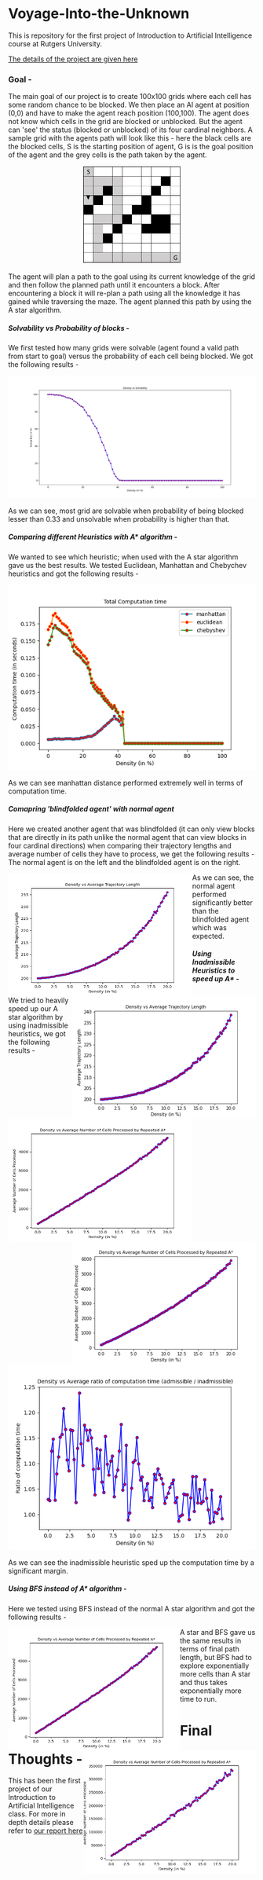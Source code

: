 # Voyage-Into-the-Unknown
This is repository for the first project of Introduction to Artificial Intelligence course at Rutgers University.

[The details of the project are given here ](https://github.com/Utsav-Patel/Voyage-Into-the-Unknown/blob/main/Assignment_1.pdf)


### Goal -

The main goal of our project is to create 100x100 grids where each cell has some random chance to be blocked. We then place an AI agent at position (0,0) and have to make
the agent reach position (100,100). The agent does not know which cells in the grid are blocked or unblocked. But the agent can 'see' the status (blocked or unblocked) of
its four cardinal neighbors. A sample grid with the agents path will look like this - here the black cells are the blocked cells, S is the starting position of agent, G is
is the goal position of the agent and the grey cells is the path taken by the agent.

<p align="center">
	<img src="/images/First_Path.PNG" width="200" height="200">
</p>

The agent will plan a path to the goal using its current knowledge of the grid and then follow the planned path until it encounters a block. After encountering a block it will
re-plan a path using all the knowledge it has gained while traversing the maze. The agent planned this path by using the A star algorithm.


##### Solvability vs Probability of blocks -

We first tested how many grids were solvable (agent found a valid path from start to goal) versus the probability of each cell being blocked. We got the following results - 

<p align="center">
	<img src="/images/Density_vs_Solvability.png">
</p>

As we can see, most grid are solvable when probability of being blocked lesser than 0.33 and unsolvable when probability is higher than that.


##### Comparing different Heuristics with A* algorithm - 

We wanted to see which heuristic; when used with the A star algorithm gave us the best results. We tested Euclidean, Manhattan and Chebychev heuristics and got the following
results -

<p align="center">
	<img src="/images/combine_computation_time.png">
</p>


As we can see manhattan distance performed extremely well in terms of computation time.

##### Comapring 'blindfolded agent' with normal agent

Here we created another agent that was blindfolded (it can only view blocks that are directly in its path unlike the normal agent that can view blocks in four cardinal directions)
when comparing their trajectory lengths and average number of cells they have to process, we get the following results -  The normal agent is on the left and the blindfolded agent
is on the right.

<div>
<img src="/images/6_Average_Trajectory_Length.png" width="375" height="250" align = "left">

<img src="/images/7_Average_Trajectory_Length.png" width="375" height="250" align = "right">

<img src="/images/6_avg_number_of_cells_processed.png" width="375" height="250" align = "left">

<img src="/images/7_avg_number_of_cells_processed.png" width="375" height="250" align = "right">
</div>


As we can see, the normal agent performed significantly better than the blindfolded agent which was expected. 

##### Using Inadmissible Heuristics to speed up A* -

We tried to heavily speed up our A star algorithm by using inadmissible heuristics, we got the following results -

<p align="center">
	<img src="/images/q9_manhattan_ratio.png">
</p>

As we can see the inadmissible heuristic sped up the computation time by a significant margin.

##### Using BFS instead of A* algorithm -

Here we tested using BFS instead of the normal A star algorithm and got the following results -

<img src="/images/6_avg_number_of_cells_processed.png" width="350" height="250" align = "left">

<img src="/images/extra_credit_6_avg_number_of_cells_processed.png" width="350" height="250" align = "right">


A star and BFS gave us the same results in terms of final path length, but BFS had to explore exponentially more cells than A star and thus takes exponentially more time to run.

# Final Thoughts -

This has been the first project of our Introduction to Artificial Intelligence class. For more in depth details please refer to [our report here](https://github.com/Utsav-Patel/Voyage-Into-the-Unknown/blob/main/Report.pdf)